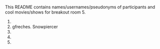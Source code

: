 This README contains names/usernames/pseudonyms of participants and cool movies/shows for breakout room 5.

1.
2. gfreches. Snowpiercer
3.
4.
5.
